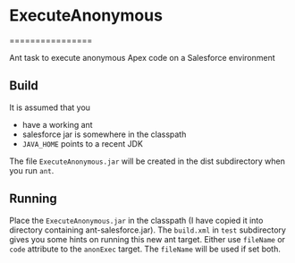 # ExecuteAnonymous
================

Ant task to execute anonymous Apex code on a Salesforce environment

## Build
It is assumed that you 
- have a working ant
- salesforce jar is somewhere in the classpath
- `JAVA_HOME` points to a recent JDK

The file `ExecuteAnonymous.jar` will be created in the dist subdirectory when you run `ant`.

## Running
Place the `ExecuteAnonymous.jar` in the classpath (I have copied it into directory containing ant-salesforce.jar).
The `build.xml` in `test` subdirectory gives you some hints on running this new ant target.
Either use `fileName` or `code` attribute to the `anonExec` target. The `fileName` will be used if set both.
